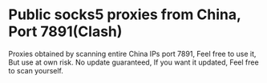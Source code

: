 # Public socks5 proxies from China, Port 7891(Clash)

Proxies obtained by scanning entire China IPs port 7891, Feel free to use it, But use at own risk.
No update guaranteed, If you want it updated, Feel free to scan yourself.
